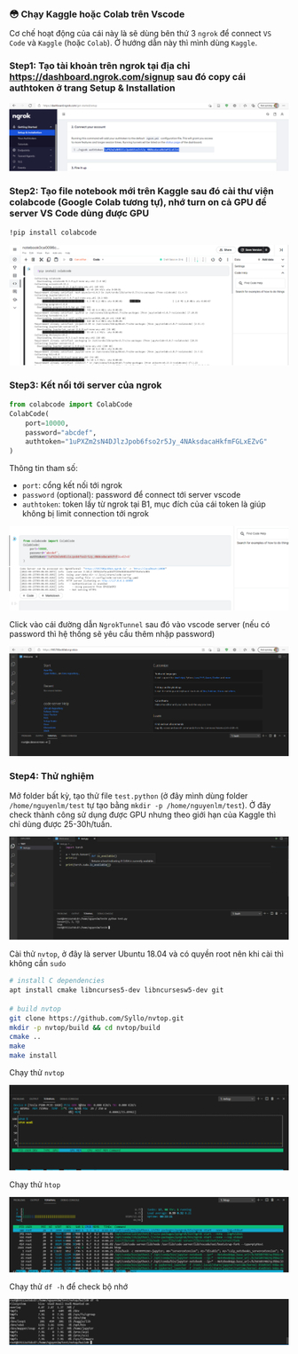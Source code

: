 <h3 align="left">
    <p>😳 Chạy Kaggle hoặc Colab trên Vscode </p>
</h3>

Cơ chế hoạt động của cái này là sẽ dùng bên thứ 3 `ngrok` để connect `VS Code` và `Kaggle` (hoặc `Colab`). Ở hướng dẫn này thì mình dùng `Kaggle`.


### Step1: Tạo tài khoản trên ngrok tại địa chỉ https://dashboard.ngrok.com/signup sau đó copy cái authtoken ở trang Setup & Installation

![](../images/interesting_topics/colabcode/2021-06-25-16-01-04.png)

### Step2: Tạo file notebook mới trên Kaggle sau đó cài thư viện colabcode (Google Colab tương tự), nhớ turn on cả GPU để server VS Code dùng được GPU

```sh
!pip install colabcode
```

![](../images/interesting_topics/colabcode/2021-06-25-15-55-09.png)

### Step3: Kết nối tới server của ngrok

```python
from colabcode import ColabCode
ColabCode(
    port=10000, 
    password="abcdef", 
    authtoken="1uPXZm2sN4DJlzJpob6fso2r5Jy_4NAksdacaHkfmFGLxEZvG"
)
```
Thông tin tham số:
- `port`: cổng kết nối tới ngrok
- `password` (optional): password để connect tới server vscode
- `authtoken`: token lấy từ ngrok tại B1, mục đích của cái token là giúp không bị limit connection tới ngrok

![](../images/interesting_topics/colabcode/2021-06-25-16-09-01.png)

Click vào cái đường dẫn `NgrokTunnel` sau đó vào vscode server (nếu có password thì hệ thống sẽ yêu cầu thêm nhập password)

![](../images/interesting_topics/colabcode/2021-06-25-16-13-03.png)

### Step4: Thử nghiệm

Mở folder bất kỳ, tạo thử file `test.python` (ở đây mình dùng folder `/home/nguyenlm/test` tự tạo bằng `mkdir -p /home/nguyenlm/test`). Ở đây check thành công sử dụng được GPU nhưng theo giới hạn của Kaggle thì chỉ dùng được 25-30h/tuần.

![](../images/interesting_topics/colabcode/2021-06-25-16-28-34.png)

Cài thử `nvtop`, ở đây là server Ubuntu 18.04 và có quyền root nên khi cài thì không cần `sudo`

```sh
# install C dependencies
apt install cmake libncurses5-dev libncursesw5-dev git

# build nvtop
git clone https://github.com/Syllo/nvtop.git
mkdir -p nvtop/build && cd nvtop/build
cmake ..
make
make install
```

Chạy thử `nvtop`
  
  ![](../images/interesting_topics/colabcode/2021-06-25-16-36-17.png)

Chạy thử `htop`
  
  ![](../images/interesting_topics/colabcode/2021-06-25-16-37-47.png)

Chạy thử `df -h` để check bộ nhớ
  
  ![](../images/interesting_topics/colabcode/2021-06-25-16-38-47.png)